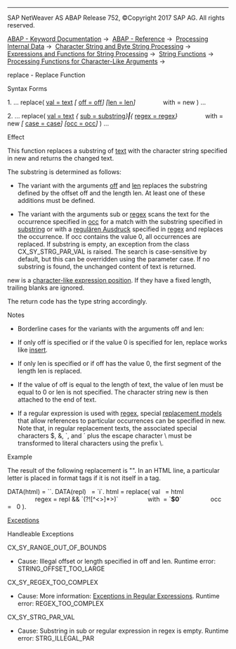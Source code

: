   

* * *

SAP NetWeaver AS ABAP Release 752, ©Copyright 2017 SAP AG. All rights reserved.

[ABAP - Keyword Documentation](javascript:call_link\('abenabap.htm'\)) →  [ABAP - Reference](javascript:call_link\('abenabap_reference.htm'\)) →  [Processing Internal Data](javascript:call_link\('abenabap_data_working.htm'\)) →  [Character String and Byte String Processing](javascript:call_link\('abenabap_data_string.htm'\)) →  [Expressions and Functions for String Processing](javascript:call_link\('abenstring_processing_expr_func.htm'\)) →  [String Functions](javascript:call_link\('abenstring_functions.htm'\)) →  [Processing Functions for Character-Like Arguments](javascript:call_link\('abenprocess_functions.htm'\)) → 

replace - Replace Function

Syntax Forms

1\. ... replace( [val = text](javascript:call_link\('abenstring_functions_val.htm'\)) *\[* [off = off](javascript:call_link\('abenstring_functions_off_len.htm'\))*\]* *\[*[len = len](javascript:call_link\('abenstring_functions_off_len.htm'\))*\]*
               with = new ) ...

2\. ... replace( [val = text](javascript:call_link\('abenstring_functions_val.htm'\)) *{* [sub = substring](javascript:call_link\('abenstring_functions_sub.htm'\))*}**|**{* [regex = regex](javascript:call_link\('abenstring_functions_regex.htm'\))*}*
               with = new *\[* [case = case](javascript:call_link\('abenstring_functions_case.htm'\))*\]* *\[*[occ = occ](javascript:call_link\('abenstring_functions_occ.htm'\))*\]* ) ...

Effect

This function replaces a substring of [text](javascript:call_link\('abenstring_functions_val.htm'\)) with the character string specified in new and returns the changed text.

The substring is determined as follows:

-   The variant with the arguments [off](javascript:call_link\('abenstring_functions_off_len.htm'\)) and [len](javascript:call_link\('abenstring_functions_off_len.htm'\)) replaces the substring defined by the offset off and the length len. At least one of these additions must be defined.

-   The variant with the arguments sub or [regex](javascript:call_link\('abenstring_functions_regex.htm'\)) scans the text for the occurrence specified in [occ](javascript:call_link\('abenstring_functions_occ.htm'\)) for a match with the substring specified in [substring](javascript:call_link\('abenstring_functions_sub.htm'\)) or with a [regulären Ausdruck](javascript:call_link\('abenregex_syntax.htm'\)) specified in [regex](javascript:call_link\('abenstring_functions_regex.htm'\)) and replaces the occurrence. If occ contains the value 0, all occurrences are replaced. If substring is empty, an exception from the class CX\_SY\_STRG\_PAR\_VAL is raised. The search is case-sensitive by default, but this can be overridden using the parameter case. If no substring is found, the unchanged content of text is returned.

new is a [character-like expression position](javascript:call_link\('abencharlike_expr_position_glosry.htm'\) "Glossary Entry"). If they have a fixed length, trailing blanks are ignored.

The return code has the type string accordingly.

Notes

-   Borderline cases for the variants with the arguments off and len:

-   If only off is specified or if the value 0 is specified for len, replace works like [insert](javascript:call_link\('abeninsert_functions.htm'\)).

-   If only len is specified or if off has the value 0, the first segment of the length len is replaced.

-   If the value of off is equal to the length of text, the value of len must be equal to 0 or len is not specified. The character string new is then attached to the end of text.

-   If a regular expression is used with [regex](javascript:call_link\('abenstring_functions_regex.htm'\)), special [replacement models](javascript:call_link\('abenregex_replace.htm'\)) that allow references to particular occurrences can be specified in new. Note that, in regular replacement texts, the associated special characters $, &, \`, and ´ plus the escape character \\ must be transformed to literal characters using the prefix \\.

Example

The result of the following replacement is "<title>Th<b>i</b>s <b>i</b>s the <i> T<b>i</b>tle</i> </title>". In an HTML line, a particular letter is placed in format tags if it is not itself in a tag.

DATA(html) = \`<title>This is the <i>Title</i></title>\`.
DATA(repl)   = \`i\`.
html = replace( val   = html
                regex = repl && \`(?!\[^<>\]\*>)\`
                with  = \`<b>$0</b>\`
                occ   =   0 ).

[Exceptions](javascript:call_link\('abenabap_language_exceptions.htm'\))

Handleable Exceptions

CX\_SY\_RANGE\_OUT\_OF\_BOUNDS

-   Cause: Illegal offset or length specified in off and len.
    Runtime error: STRING\_OFFSET\_TOO\_LARGE
    

CX\_SY\_REGEX\_TOO\_COMPLEX

-   Cause: More information: [Exceptions in Regular Expressions](javascript:call_link\('abenregex_exceptions.htm'\)).
    Runtime error: REGEX\_TOO\_COMPLEX
    

CX\_SY\_STRG\_PAR\_VAL

-   Cause: Substring in sub or regular expression in regex is empty.
    Runtime error: STRG\_ILLEGAL\_PAR